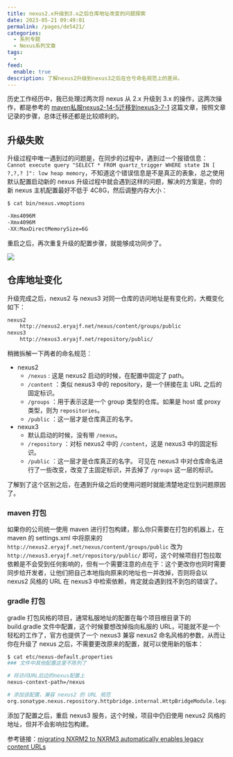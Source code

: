 ```yaml
---
title: nexus2.x升级到3.x之后仓库地址改变的问题探索
date: 2023-05-21 09:49:01
permalink: /pages/de5421/
categories:
  - 系列专题
  - Nexus系列文章
tags:
  -
feed:
  enable: true
description: 了解nexus2升级到nexus3之后在仓亏命名规范上的差异。
---
```



历史工作经历中，我已处理过两次将 nexus 从 2.x 升级到 3.x 的操作，这两次操作，都是参考的 [maven私服nexus2-14-5迁移到nexus3-7-1](http://fsvip.gitee.io/hexo-theme-fluid//pages/1868.html) 这篇文章，按照文章记录的步骤，总体迁移还都是比较顺利的。

## 升级失败

升级过程中唯一遇到过的问题是，在同步的过程中，遇到过一个报错信息：` Cannot execute query "SELECT * FROM quartz_trigger WHERE state IN [ ?,?,? ]": low heap memory`，不知道这个错误信息是不是真正的表象，总之使用默认配置启动新的 nexus 升级过程中就会遇到这样的问题，解决的方案是，你的新 nexus 主机配置最好不低于 4C8G，然后调整内存大小：

```sh
$ cat bin/nexus.vmoptions

-Xms4096M
-Xmx4096M
-XX:MaxDirectMemorySize=6G
```

重启之后，再次重复升级的配置步骤，就能够成功同步了。

![](http://t.eryajf.net/imgs/2023/05/f659f8871ff6931c.jpg)

## 仓库地址变化

升级完成之后，nexus2 与 nexus3 对同一仓库的访问地址是有变化的，大概变化如下：

```sh
nexus2
	http://nexus2.eryajf.net/nexus/content/groups/public
nexus3
	http://nexus3.eryajf.net/repository/public/
```

稍微拆解一下两者的命名规范：
- nexus2
	- `/nexus` : 这是 nexus2 启动的时候，在配置中固定了 path。
	- `/content` ：类似 nexus3 中的 repository，是一个拼接在主 URL 之后的固定标识。
	- `/groups` ：用于表示这是一个 group 类型的仓库。如果是 host 或 proxy 类型，则为 `repositories`。
	- `/public` ：这一层才是仓库真正的名字。
- nexux3
	- 默认启动的时候，没有带 `/nexus`。
	- `/repository` ：对标 nexus2 中的 `/content`，这是 nexus3 中的固定标识。
	-  `/public` ：这一层才是仓库真正的名字。
可见在 nexus3 中对仓库命名进行了一些改变，改变了主固定标识，并去掉了 `/groups` 这一层的标识。

了解到了这个区别之后，在遇到升级之后的使用问题时就能清楚地定位到问题原因了。

### maven 打包

如果你的公司统一使用 maven 进行打包构建，那么你只需要在打包的机器上，在 maven 的 settings.xml 中将原来的 `http://nexus2.eryajf.net/nexus/content/groups/public` 改为 `http://nexus3.eryajf.net/repository/public/` 即可，这个时候项目打包拉取依赖是不会受到任何影响的，但有一个需要注意的点在于：这个更改你也同时需要同步给开发者，让他们把自己本地指向原来的地址也一并改掉，否则将会以 nexus2 风格的 URL 在 nexus3 中检索依赖，肯定就会遇到找不到包的错误了。

### gradle 打包

gradle 打包风格的项目，通常私服地址的配置在每个项目根目录下的 build.gradle 文件中配置，这个时候要想改掉指向私服的 URL，可能就不是一个轻松的工作了，官方也提供了一个 nexus3 兼容 nexus2 命名风格的参数，从而让你在升级了 nexus 之后，不需要更改原来的配置，就可以使用新的版本：

```sh
$ cat etc/nexus-default.properties
### 文件中其他配置这里不陈列了

# 将访问URL后边的nexus配置上
nexus-context-path=/nexus

# 添加该配置，兼容 nexus2 的 URL 规范
org.sonatype.nexus.repository.httpbridge.internal.HttpBridgeModule.legacy=true
```

添加了配置之后，重启 nexus3 服务，这个时候，项目中仍旧使用 nexus2 风格的地址，但并不会影响拉包构建。

参考链接：[migrating NXRM2 to NXRM3 automatically enables legacy content URLs](https://issues.sonatype.org/browse/NEXUS-10162)